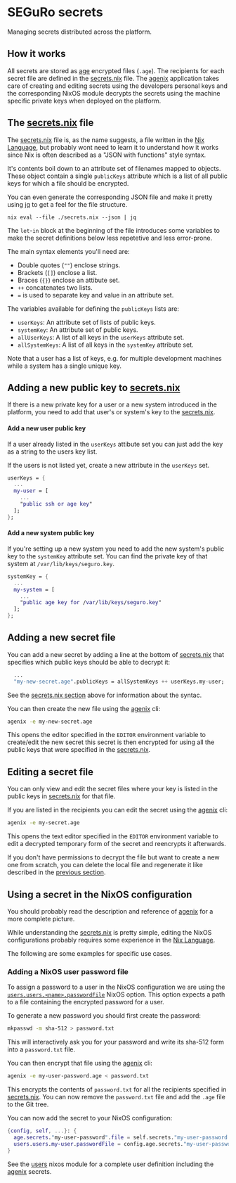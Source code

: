 # SEGuRo secrets

Managing secrets distributed across the platform.

## How it works

All secrets are stored as [age] encrypted files (`.age`).
The recipients for each secret file are defined in the [secrets.nix] file.
The [agenix] application takes care of creating and editing secrets using the
developers personal keys and the corresponding NixOS module decrypts the
secrets using the machine specific private keys when deployed on the platform.

## The [secrets.nix] file

The [secrets.nix] file is, as the name suggests, a file written in the
[Nix Language], but probably wont need to learn it to understand how it works
since Nix is often described as a "JSON with functions" style syntax.

It's contents boil down to an attribute set of filenames mapped to objects.
These object contain a single `publicKeys` attribute which is a list of all
public keys for which a file should be encrypted.

You can even generate the corresponding JSON file and make it pretty using [jq]
to get a feel for the file structure.

```
nix eval --file ./secrets.nix --json | jq
```

The `let`-`in` block at the beginning of the file introduces some variables to
make the secret definitions below less repetetive and less error-prone.

The main syntax elements you'll need are:

- Double quotes (`""`) enclose strings.
- Brackets (`[]`) enclose a list.
- Braces (`{}`) enclose an attibute set.
- `++` concatenates two lists.
- `=` is used to separate key and value in an attribute set.

The variables available for defining the `publicKeys` lists are:

- `userKeys`: An attribute set of lists of public keys.
- `systemKey`: An attribute set of public keys.
- `allUserKeys`: A list of all keys in the `userKeys` attribute set.
- `allSystemKeys`: A list of all keys in the `systemKey` attribute set.

Note that a user has a list of keys, e.g. for multiple development machines
while a system has a single unique key.

## Adding a new public key to [secrets.nix]

If there is a new private key for a user or a new system introduced in the
platform, you need to add that user's or system's key to the [secrets.nix].

#### Add a new user public key

If a user already listed in the `userKeys` attibute set you can just add the
key as a string to the users key list.

If the users is not listed yet, create a new attribute in the `userKeys`
set.

```nix
userKeys = {
  ...
  my-user = [
    ...
    "public ssh or age key"
  ];
};
```

#### Add a new system public key

If you're setting up a new system you need to add the new system's public key
to the `systemKey` attribute set. You can find the private key of that system
at `/var/lib/keys/seguro.key`.

```nix
systemKey = {
  ...
  my-system = [
    ...
    "public age key for /var/lib/keys/seguro.key"
  ];
};
```

## Adding a new secret file

You can add a new secret by adding a line at the bottom of [secrets.nix] that
specifies which public keys should be able to decrypt it:

```nix
  ...
  "my-new-secret.age".publicKeys = allSystemKeys ++ userKeys.my-user;
```

See the [secrets.nix section](#the-secretsnix-file) above for information about
the syntac.

You can then create the new file using the [agenix] cli:

```sh
agenix -e my-new-secret.age
```

This opens the editor specified in the `EDITOR` environment variable to
create/edit the new secret this secret is then encrypted for using all the
public keys that were specified in the [secrets.nix].

## Editing a secret file

You can only view and edit the secret files where your key is listed in the
public keys in [secrets.nix] for that file.

If you are listed in the recipients you can edit the secret using the [agenix]
cli:

```sh
agenix -e my-secret.age
```

This opens the text editor specified in the `EDITOR` environment variable to
edit a decrypted temporary form of the secret and reencrypts it afterwards.

If you don't have permissions to decrypt the file but want to create a new
one from scratch, you can delete the local file and regenerate it like
described in the [previous section](#adding-a-new-secret-file).

## Using a secret in the NixOS configuration

You should probably read the description and reference of [agenix] for a more
complete picture.

While understanding the [secrets.nix] is pretty simple,
editing the NixOS configurations probably requires some experience in the
[Nix Language].

The following are some examples for specific use cases.

### Adding a NixOS user password file

To assign a password to a user in the NixOS configuration we are using the
[`users.users.<name>.passwordFile`] NixOS option. This option expects a path
to a file containing the encrypted password for a user.

To generate a new password you should first create the password:

```sh
mkpasswd -m sha-512 > password.txt
```

This will interactively ask you for your password and write its sha-512 form
into a `password.txt` file.

You can then encrypt that file using the [agenix] cli:

```sh
agenix -e my-user-password.age < password.txt
```

This encrypts the contents of `password.txt` for all the recipients specified
in [secrets.nix]. You can now remove the `password.txt` file and add the `.age`
file to the Git tree.

You can now add the secret to your NixOS configuration:

```nix
{config, self, ...}: {
  age.secrets."my-user-password".file = self.secrets."my-user-password.age";
  users.users.my-user.passwordFile = config.age.secrets."my-user-password".path;
}
```

See the [users] nixos module for a complete user definition including the
[agenix] secrets.

[jq]: https://github.com/jqlang/jq
[Nix Language]: https://nixos.org/manual/nix/stable/language/index.html
[age]: https://age-encryption.org/
[agenix]: https://github.com/ryantm/agenix
[users]: ../nixosModules/users/default.nix
[secrets.nix]: ./secrets.nix
[`users.users.<name>.passwordFile`]: https://search.nixos.org/options?channel=23.05&query=users.users.<name>.passwordFile
